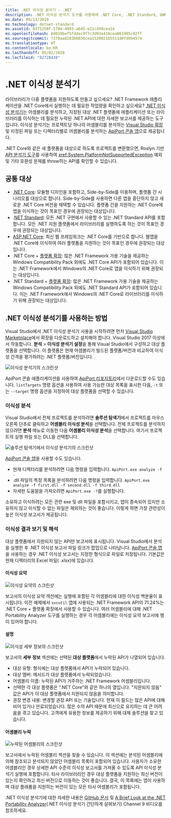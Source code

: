 ```yaml
---
title: .NET 이식성 분석기 - .NET
description: .NET 이식성 분석기 도구를 사용하여 .NET Core, .NET Standard, UWP 및 Xamarin을 비롯한 다양한 .NET 구현에서 코드가 얼마나 이식성이 있는지 평가하는 방법을 알아봅니다.
ms.date: 09/13/2019
ms.technology: dotnet-standard
ms.assetid: 0375250f-5704-4993-a6d5-e21c499cea1e
ms.openlocfilehash: 8d019bef5fddac9f7c3d93e416cea061905c82ff
ms.sourcegitcommit: 7370aa8203b6036cea1520021b5511d0fd994574
ms.translationtype: HT
ms.contentlocale: ko-KR
ms.lasthandoff: 05/02/2020
ms.locfileid: "82728438"
---
```

# <a name="the-net-portability-analyzer"></a>.NET 이식성 분석기

라이브러리가 다중 플랫폼을 지원하도록 만들고 싶으세요? .NET Framework 애플리케이션을 .NET Core에서 실행하는 데 필요한 작업량을 확인하고 싶으세요? [.NET 이식성 분석기](https://github.com/microsoft/dotnet-apiport)는 어셈블리를 분석하고, 지정된 대상 .NET 플랫폼에 애플리케이션 또는 라이브러리를 이식하는 데 필요한 누락된 .NET API에 대한 자세한 보고서를 제공하는 도구입니다. 이식성 분석기는 프로젝트당 하나의 어셈블리를 분석하는 [Visual Studio 확장](https://marketplace.visualstudio.com/items?itemName=ConnieYau.NETPortabilityAnalyzer) 및 지정된 파일 또는 디렉터리별로 어셈블리를 분석하는 [ApiPort 콘솔 앱](https://aka.ms/apiportdownload)으로 제공됩니다.

.NET Core와 같은 새 플랫폼을 대상으로 하도록 프로젝트를 변환했으면, Roslyn 기반 [API 분석기 도구](api-analyzer.md)를 사용하여 <xref:System.PlatformNotSupportedException> 예외 및 기타 호환성 문제를 throw하는 API를 확인할 수 있습니다.

## <a name="common-targets"></a>공통 대상

- [.NET Core](../../core/index.yml): 모듈형 디자인을 포함하고, Side-by-Side를 이용하며, 플랫폼 간 시나리오를 대상으로 합니다. Side-by-Side를 사용하면 다른 앱을 중단하지 않고 새로운 .NET Core 버전을 채택할 수 있습니다. 플랫폼 간을 지원하는 .NET Core에 앱을 이식하는 것이 목표인 경우에 권장되는 대상입니다.
- .[NET Standard](../../standard/net-standard.md): 모든 .NET 구현에서 사용할 수 있는 .NET Standard API를 포함합니다. 모든 .NET 지원 플랫폼에서 라이브러리를 실행하도록 하는 것이 목표인 경우에 권장되는 대상입니다.
- [ASP.NET Core](/aspnet/core): 최신 웹 프레임워크는 .NET Core를 기반으로 합니다. 웹앱을 .NET Core에 이식하여 여러 플랫폼을 지원하는 것이 목표인 경우에 권장되는 대상입니다.
- .NET Core + [플랫폼 확장](../../core/porting/windows-compat-pack.md): 많은 .NET Framework 가용 기술을 제공하는 Windows Compatibility Pack 외에도 .NET Core API가 포함되어 있습니다. 이는 .NET Framework에서 Windows의 .NET Core로 앱을 이식하기 위해 권장되는 대상입니다.
- .NET Standard + [플랫폼 확장](../../core/porting/windows-compat-pack.md): 많은 .NET Framework 가용 기술을 제공하는 Windows Compatibility Pack 외에도 .NET Standard API가 포함되어 있습니다. 이는 .NET Framework에서 Windows의 .NET Core로 라이브러리를 이식하기 위해 권장되는 대상입니다.

## <a name="how-to-use-the-net-portability-analyzer"></a>.NET 이식성 분석기를 사용하는 방법

Visual Studio에서 .NET 이식성 분석기 사용을 시작하려면 먼저 [Visual Studio Marketplace](https://marketplace.visualstudio.com/items?itemName=ConnieYau.NETPortabilityAnalyzer)에서 확장을 다운로드하고 설치해야 합니다. Visual Studio 2017 이상에서 작동합니다. **분석** > **이식성 분석기 설정**을 통해 Visual Studio에서 구성하고 대상 플랫폼을 선택합니다. 이 플랫폼은 현재 어셈블리가 빌드된 플랫폼/버전과 비교하여 이식성 간격을 평가하려는 .NET 플랫폼/버전입니다.

![이식성 분석기의 스크린샷](./media/portability-analyzer/portability-screenshot.png)

ApiPort 콘솔 애플리케이션을 사용하여 [ApiPort 리포지토리](https://aka.ms/apiportdownload)에서 다운로드할 수도 있습니다. `listTargets` 명령 옵션을 사용하여 사용 가능한 대상 목록을 표시한 다음, `-t` 또는 `--target` 명령 옵션을 지정하여 대상 플랫폼을 선택할 수 있습니다.

### <a name="analyze-portability"></a>이식성 분석
Visual Studio에서 전체 프로젝트를 분석하려면 **솔루션 탐색기**에서 프로젝트를 마우스 오른쪽 단추로 클릭하고 **어셈블리 이식성 분석**을 선택합니다. 전체 프로젝트를 분석하지 않으려면 **분석** 메뉴로 이동한 다음 **어셈블리 이식성 분석**을 선택합니다. 여기서 프로젝트의 실행 파일 또는 DLL을 선택합니다.

![솔루션 탐색기에서 이식성 분석기의 스크린샷](./media/portability-analyzer/portability-solution-explorer.png)

[ApiPort 콘솔 앱](https://aka.ms/apiportdownload)을 사용할 수도 있습니다.

- 현재 디렉터리를 분석하려면 다음 명령을 입력합니다. `ApiPort.exe analyze -f .`
- .dll 파일의 특정 목록을 분석하려면 다음 명령을 입력합니다. `ApiPort.exe analyze -f first.dll -f second.dll -f third.dll`
- 자세한 도움말을 가져오려면 `ApiPort.exe -?`를 실행합니다.

소유하고 이식하려는 모든 관련 exe 및 dll 파일을 포함시키고, 앱이 종속되어 있지만 소유하지 않고 이식할 수 없는 파일은 제외하는 것이 좋습니다. 이렇게 하면 가장 관련성이 높은 이식성 보고서가 제공됩니다.

### <a name="view-and-interpret-portability-result"></a>이식성 결과 보기 및 해석

대상 플랫폼에서 지원되지 않는 API만 보고서에 표시됩니다.
Visual Studio에서 분석을 실행한 후 .NET 이식성 보고서 파일 링크가 팝업으로 나타납니다. [ApiPort 콘솔 앱](https://aka.ms/apiportdownload)을 사용하는 경우 .NET 이식성 보고서는 지정한 형식으로 파일로 저장됩니다. 기본값은 현재 디렉터리의 Excel 파일( *.xlsx*)에 있습니다.

#### <a name="portability-summary"></a>이식성 요약

![이식성 요약의 스크린샷](./media/portability-analyzer/api-catalog-portablility-summary.png)

보고서의 이식성 요약 섹션에는 실행에 포함된 각 어셈블리에 대한 이식성 백분율이 표시됩니다. 이전 예제에서 `svcutil` 앱에 사용되는 .NET Framework API의 71.24%는 .NET Core + 플랫폼 확장에서 사용할 수 있습니다. 여러 어셈블리에 대해 .NET Portability Analyzer 도구를 실행하는 경우 각 어셈블리에는 이식성 요약 보고서에 행이 있어야 합니다.

#### <a name="details"></a>설명

![이식성 세부 정보의 스크린샷](./media/portability-analyzer/api-catalog-portablility-details.png)

보고서의 **세부 정보** 섹션에는 선택된 **대상 플랫폼**에서 누락된 API가 나열되어 있습니다.

- 대상 유형: 형식에는 대상 플랫폼에서 API가 누락되어 있습니다.
- 대상 멤버: 메서드가 대상 플랫폼에서 누락되었습니다.
- 어셈블리 이름: 누락된 API가 거주하는 .NET Framework 어셈블리입니다.
- 선택한 각 대상 플랫폼은 ".NET Core"와 같은 하나의 열입니다. "지원되지 않음" 값은 API가 이 대상 플랫폼에서 지원되지 않음을 의미합니다.
- 권장 변경 내용: 변경할 권장 API 또는 기술입니다. 현재 이 필드는 많은 API에 대해 비어 있거나 만료되었습니다. 많은 수의 API 때문에 최신으로 유지하는 데 큰 어려움을 겪고 있습니다. 고객에게 유용한 정보를 제공하기 위해 대체 솔루션을 찾고 있습니다.

#### <a name="missing-assemblies"></a>어셈블리 누락

![누락된 어셈블리의 스크린샷](./media/portability-analyzer/api-catalog-missing-assemblies.png)

보고서에서 누락된 어셈블리 섹션을 찾을 수 있습니다. 이 섹션에는 분석된 어셈블리에 의해 참조되고 분석되지 않았던 어셈블리 목록이 포함되어 있습니다. 사용자가 소유한 어셈블리인 경우 상세한 API 수준의 이식성 보고서를 가져올 수 있도록 API 이식성 분석기 실행에 포함합니다. 타사 라이브러리인 경우 대상 플랫폼을 지원하는 최신 버전이 있는지 확인하고 최신 버전으로 이동하는 것이 좋습니다. 결국, 이 목록에는 앱이 사용하며 대상 플래폼을 지원하는 버전이 있는 모든 타사 어셈블리가 포함됩니다.

.NET 이식성 분석기에 대한 자세한 내용은 [GitHub 문서](https://github.com/Microsoft/dotnet-apiport#documentation) 및 [A Brief Look at the .NET Portability Analyzer](https://channel9.msdn.com/Blogs/Seth-Juarez/A-Brief-Look-at-the-NET-Portability-Analyzer)(.NET 이식성 분석기 간단하게 살펴보기) Channel 9 비디오를 참조하세요.
